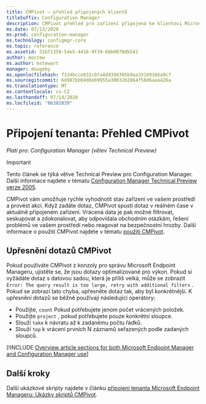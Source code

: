 ```yaml
---
title: CMPivot – přehled připojených klientů
titleSuffix: Configuration Manager
description: CMPivot přehled pro zařízení připojená ke klientovi Microsoft Endpoint Manager.
ms.date: 07/13/2020
ms.prod: configuration-manager
ms.technology: configmgr-core
ms.topic: reference
ms.assetid: 31bf1359-54e5-4416-9f39-6bb0070db542
author: mestew
ms.author: mstewart
manager: dougeby
ms.openlocfilehash: f334bcce832c07a4d4394305b9aa33189166a9cf
ms.sourcegitcommit: 6d987bb69d0eb9955a3003202864f58d6aaa426a
ms.translationtype: MT
ms.contentlocale: cs-CZ
ms.lasthandoff: 07/14/2020
ms.locfileid: "86381039"
---
```

# <a name="tenant-attach-cmpivot-overview"></a>Připojení tenanta: Přehled CMPivot

*Platí pro: Configuration Manager (větev Technical Preview)*

> [!Important]
> Tento článek se týká větve Technical Preview pro Configuration Manager. Další informace najdete v tématu [Configuration Manager Technical Preview verze 2005](../core/get-started/2020/technical-preview-2005.md#bkmk_cmpivot).

CMPivot vám umožňuje rychle vyhodnotit stav zařízení ve vašem prostředí a provést akci. Když zadáte dotaz, CMPivot spustí dotaz v reálném čase v aktuálně připojeném zařízení. Vrácená data je pak možné filtrovat, seskupovat a zdokonalovat, aby odpovídala obchodním otázkám, řešení problémů ve vašem prostředí nebo reagovat na bezpečnostní hrozby. Další informace o použití CMPivot najdete v tématu [použití CMPivot](../core/servers/manage/cmpivot.md).

## <a name="refine-cmpivot-queries"></a><a name="bkmk_refine"></a>Upřesnění dotazů CMPivot

Pokud používáte CMPivot z konzoly pro správu Microsoft Endpoint Manageru, ujistěte se, že jsou dotazy optimalizované pro výkon. Pokud si vyžádáte dotaz s datovou sadou, která je příliš velká, může se zobrazit `Error: The query result is too large, retry with additional filters` . Pokud se zobrazí tato chyba, upřesněte dotaz tak, aby byl konkrétnější. K upřesnění dotazů se běžně používají následující operátory:

- Použijte, `count` Pokud potřebujete jenom počet vrácených položek.
- Použijte `project` , pokud potřebujete pouze konkrétní sloupce.
- Slouží `take` k návratu až k zadanému počtu řádků.
- Slouží `top` k vrácení prvních N záznamů seřazených podle zadaných sloupců.

[!INCLUDE [Overview article sections for both Microsoft Endpoint Manager and Configuration Manager use](../core/servers/manage/includes/cmpivot-overview-shared.md)]

## <a name="next-steps"></a>Další kroky

Další ukázkové skripty najdete v článku [připojení tenanta Microsoft Endpoint Manageru: Ukázky skriptů CMPivot](cmpivot-samples-attached.md).

